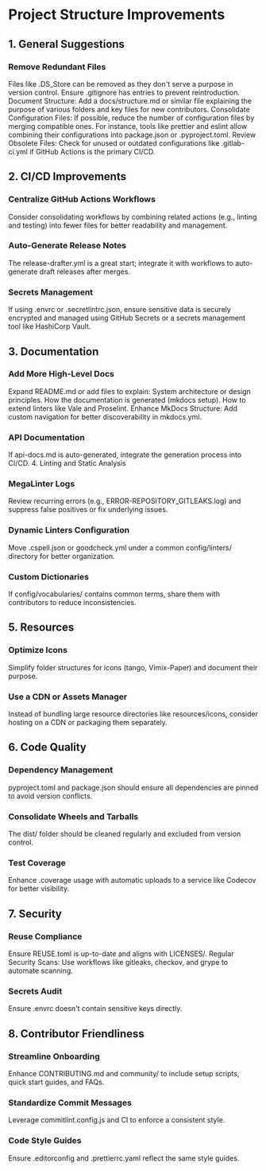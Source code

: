 # Project Structure Improvements

## 1. General Suggestions

### Remove Redundant Files

Files like .DS_Store can be removed as they don't serve a purpose in version control. Ensure .gitignore has entries to prevent reintroduction. Document Structure: Add a docs/structure.md or similar file explaining the purpose of various folders and key
files for new contributors. Consolidate Configuration Files: If possible, reduce the number of configuration files by merging compatible ones. For instance, tools like prettier and eslint allow combining their configurations into package.json or
.pyproject.toml. Review Obsolete Files: Check for unused or outdated configurations like .gitlab-ci.yml if GitHub Actions is the primary CI/CD.

## 2. CI/CD Improvements

### Centralize GitHub Actions Workflows

Consider consolidating workflows by combining related actions (e.g., linting and testing) into fewer files for better readability and management.

### Auto-Generate Release Notes

The release-drafter.yml is a great start; integrate it with workflows to auto-generate draft releases after merges.

### Secrets Management

If using .envrc or .secretlintrc.json, ensure sensitive data is securely encrypted and managed using GitHub Secrets or a secrets management tool like HashiCorp Vault.

## 3. Documentation

### Add More High-Level Docs

Expand README.md or add files to explain: System architecture or design principles. How the documentation is generated (mkdocs setup). How to extend linters like Vale and Proselint. Enhance MkDocs Structure: Add custom navigation for better
discoverability in mkdocs.yml.

### API Documentation

If api-docs.md is auto-generated, integrate the generation process into CI/CD. 4. Linting and Static Analysis

### MegaLinter Logs

Review recurring errors (e.g., ERROR-REPOSITORY_GITLEAKS.log) and suppress false positives or fix underlying issues.

### Dynamic Linters Configuration

Move .cspell.json or goodcheck.yml under a common config/linters/ directory for better organization.

### Custom Dictionaries

If config/vocabularies/ contains common terms, share them with contributors to reduce inconsistencies.

## 5. Resources

### Optimize Icons

Simplify folder structures for icons (tango, Vimix-Paper) and document their purpose.

### Use a CDN or Assets Manager

Instead of bundling large resource directories like resources/icons, consider hosting on a CDN or packaging them separately.

## 6. Code Quality

### Dependency Management

pyproject.toml and package.json should ensure all dependencies are pinned to avoid version conflicts.

### Consolidate Wheels and Tarballs

The dist/ folder should be cleaned regularly and excluded from version control.

### Test Coverage

Enhance .coverage usage with automatic uploads to a service like Codecov for better visibility.

## 7. Security

### Reuse Compliance

Ensure REUSE.toml is up-to-date and aligns with LICENSES/. Regular Security Scans: Use workflows like gitleaks, checkov, and grype to automate scanning.

### Secrets Audit

Ensure .envrc doesn't contain sensitive keys directly.

## 8. Contributor Friendliness

### Streamline Onboarding

Enhance CONTRIBUTING.md and community/ to include setup scripts, quick start guides, and FAQs.

### Standardize Commit Messages

Leverage commitlint.config.js and CI to enforce a consistent style.

### Code Style Guides

Ensure .editorconfig and .prettierrc.yaml reflect the same style guides.
